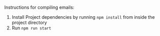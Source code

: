 Instructions for compiling emails:

1. Install Project dependencies by running `npm install` from inside the project directory
2. Run `npm run start`
